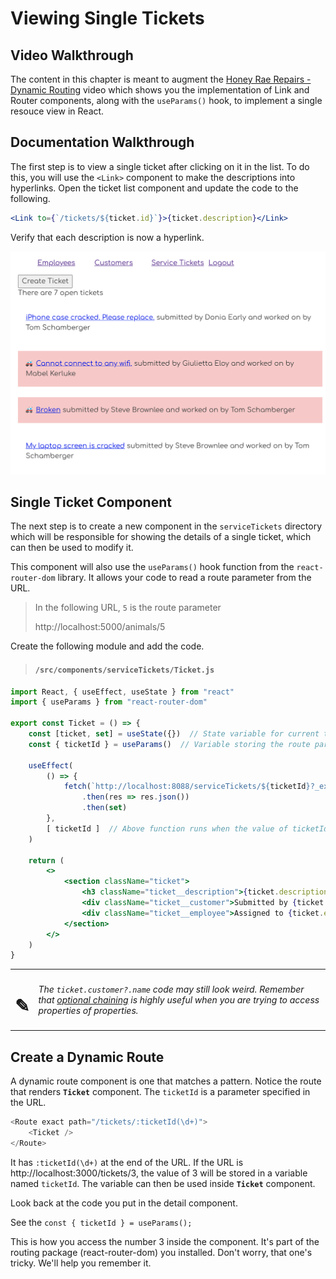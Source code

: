 # Viewing Single Tickets

## Video Walkthrough

The content in this chapter is meant to augment the [Honey Rae Repairs - Dynamic Routing](https://vimeo.com/581824615) video which shows you the implementation of Link and Router components, along with the `useParams()` hook, to implement a single resouce view in React.

## Documentation Walkthrough

The first step is to view a single ticket after clicking on it in the list. To do this, you will use the `<Link>` component to make the descriptions into hyperlinks. Open the ticket list component and update the code to the following.

```jsx
<Link to={`/tickets/${ticket.id}`}>{ticket.description}</Link>
```

Verify that each description is now a hyperlink.

<img src="./images/honey-rae-ticket-links.png" width="600px" alt="List of tickets with descriptions as hyperlinks" />


## Single Ticket Component

The next step is to create a new component in the `serviceTickets` directory which will be responsible for showing the details of a single ticket, which can then be used to modify it.

This component will also use the `useParams()` hook function from the `react-router-dom` library. It allows your code to read a route parameter from the URL.

> In the following URL, `5` is the route parameter
>
>   http://localhost:5000/animals/5

Create the following module and add the code.

> #### `/src/components/serviceTickets/Ticket.js`

```jsx
import React, { useEffect, useState } from "react"
import { useParams } from "react-router-dom"

export const Ticket = () => {
    const [ticket, set] = useState({})  // State variable for current ticket object
    const { ticketId } = useParams()  // Variable storing the route parameter

    useEffect(
        () => {
            fetch(`http://localhost:8088/serviceTickets/${ticketId}?_expand=customer&_expand=employee`)
                .then(res => res.json())
                .then(set)
        },
        [ ticketId ]  // Above function runs when the value of ticketId change
    )

    return (
        <>
            <section className="ticket">
                <h3 className="ticket__description">{ticket.description}</h3>
                <div className="ticket__customer">Submitted by {ticket.customer?.name}</div>
                <div className="ticket__employee">Assigned to {ticket.employee?.name}</div>
            </section>
        </>
    )
}
```

| | |
|:---:|:---|
| <h1>&#x270e;</h1> |  _The `ticket.customer?.name` code may still look weird. Remember that [optional chaining](https://www.geeksforgeeks.org/javascript-optional-chaining/) is highly useful when you are trying to access properties of properties._ |

## Create a Dynamic Route

A dynamic route component is one that matches a pattern. Notice the route that renders **`Ticket`** component. The `ticketId` is a parameter specified in the URL.

```js
<Route exact path="/tickets/:ticketId(\d+)">
    <Ticket />
</Route>
```

It has `:ticketId(\d+)` at the end of the URL. If the URL is http://localhost:3000/tickets/3, the value of 3 will be stored in a variable named `ticketId`. The variable can then be used inside **`Ticket`** component.

Look back at the code you put in the detail component.

See the `const { ticketId } = useParams();`

This is how you access the number 3 inside the component. It's part of the routing package (react-router-dom) you installed. Don't worry, that one's tricky. We'll help you remember it.
